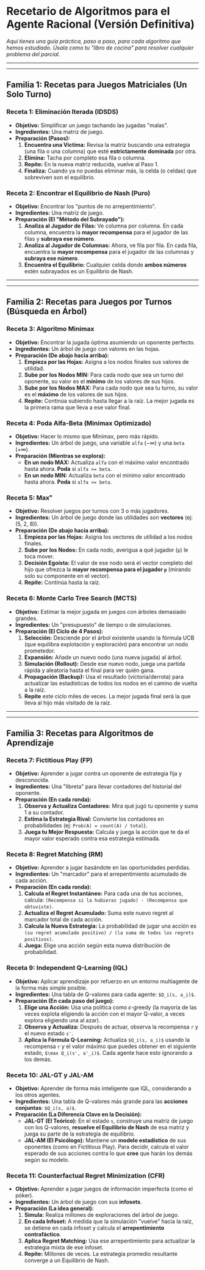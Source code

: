 # Recetario de Algoritmos para el Agente Racional (Versión Definitiva)

*Aquí tienes una guía práctica, paso a paso, para cada algoritmo que hemos estudiado. Úsala como tu "libro de cocina" para resolver cualquier problema del parcial.*

---
---

## **Familia 1: Recetas para Juegos Matriciales (Un Solo Turno)**

### **Receta 1: Eliminación Iterada (IDSDS)**
* **Objetivo:** Simplificar un juego tachando las jugadas "malas".
* **Ingredientes:** Una matriz de juego.
* **Preparación (Pasos):**
    1.  **Encuentra una Víctima:** Revisa la matriz buscando una estrategia (una fila o una columna) que esté **estrictamente dominada** por otra.
    2.  **Elimina:** Tacha por completo esa fila o columna.
    3.  **Repite:** En la nueva matriz reducida, vuelve al Paso 1.
    4.  **Finaliza:** Cuando ya no puedas eliminar más, la celda (o celdas) que sobreviven son el equilibrio.

### **Receta 2: Encontrar el Equilibrio de Nash (Puro)**
* **Objetivo:** Encontrar los "puntos de no arrepentimiento".
* **Ingredientes:** Una matriz de juego.
* **Preparación (El "Método del Subrayado"):**
    1.  **Analiza al Jugador de Filas:** Ve columna por columna. En cada columna, encuentra la **mayor recompensa** para el jugador de las filas y **subraya ese número**.
    2.  **Analiza al Jugador de Columnas:** Ahora, ve fila por fila. En cada fila, encuentra la **mayor recompensa** para el jugador de las columnas y **subraya ese número**.
    3.  **Encuentra el Equilibrio:** Cualquier celda donde **ambos números** estén subrayados es un Equilibrio de Nash.

---
---

## **Familia 2: Recetas para Juegos por Turnos (Búsqueda en Árbol)**

### **Receta 3: Algoritmo Minimax**
* **Objetivo:** Encontrar la jugada óptima asumiendo un oponente perfecto.
* **Ingredientes:** Un árbol de juego con valores en las hojas.
* **Preparación (De abajo hacia arriba):**
    1.  **Empieza por las Hojas:** Asigna a los nodos finales sus valores de utilidad.
    2.  **Sube por los Nodos MIN:** Para cada nodo que sea un turno del oponente, su valor es el **mínimo** de los valores de sus hijos.
    3.  **Sube por los Nodos MAX:** Para cada nodo que sea tu turno, su valor es el **máximo** de los valores de sus hijos.
    4.  **Repite:** Continúa subiendo hasta llegar a la raíz. La mejor jugada es la primera rama que lleva a ese valor final.

### **Receta 4: Poda Alfa-Beta (Minimax Optimizado)**
* **Objetivo:** Hacer lo mismo que Minimax, pero más rápido.
* **Ingredientes:** Un árbol de juego, una variable `alfa` ($-\infty$) y una `beta` ($+\infty$).
* **Preparación (Mientras se explora):**
    * **En un nodo MAX:** Actualiza `alfa` con el máximo valor encontrado hasta ahora. **Poda** si `alfa >= beta`.
    * **En un nodo MIN:** Actualiza `beta` con el mínimo valor encontrado hasta ahora. **Poda** si `alfa >= beta`.

### **Receta 5: Maxⁿ**
* **Objetivo:** Resolver juegos por turnos con 3 o más jugadores.
* **Ingredientes:** Un árbol de juego donde las utilidades son **vectores** (ej: (5, 2, 8)).
* **Preparación (De abajo hacia arriba):**
    1.  **Empieza por las Hojas:** Asigna los vectores de utilidad a los nodos finales.
    2.  **Sube por los Nodos:** En cada nodo, averigua a qué jugador (`p`) le toca mover.
    3.  **Decisión Egoísta:** El valor de ese nodo será el vector completo del hijo que ofrezca la **mayor recompensa para el jugador `p`** (mirando solo su componente en el vector).
    4.  **Repite:** Continúa hasta la raíz.

### **Receta 6: Monte Carlo Tree Search (MCTS)**
* **Objetivo:** Estimar la mejor jugada en juegos con árboles demasiado grandes.
* **Ingredientes:** Un "presupuesto" de tiempo o de simulaciones.
* **Preparación (El Ciclo de 4 Pasos):**
    1.  **Selección:** Desciende por el árbol existente usando la fórmula UCB (que equilibra explotación y exploración) para encontrar un nodo prometedor.
    2.  **Expansión:** Añade un nuevo nodo (una nueva jugada) al árbol.
    3.  **Simulación (Rollout):** Desde ese nuevo nodo, juega una partida rápida y aleatoria hasta el final para ver quién gana.
    4.  **Propagación (Backup):** Usa el resultado (victoria/derrota) para actualizar las estadísticas de todos los nodos en el camino de vuelta a la raíz.
    5.  **Repite** este ciclo miles de veces. La mejor jugada final será la que lleva al hijo más visitado de la raíz.

---
---

## **Familia 3: Recetas para Algoritmos de Aprendizaje**

### **Receta 7: Fictitious Play (FP)**
* **Objetivo:** Aprender a jugar contra un oponente de estrategia fija y desconocida.
* **Ingredientes:** Una "libreta" para llevar contadores del historial del oponente.
* **Preparación (En cada ronda):**
    1.  **Observa y Actualiza Contadores:** Mira qué jugó tu oponente y suma 1 a su contador.
    2.  **Estima la Estrategia Rival:** Convierte los contadores en probabilidades (ej: `Prob(A) = count(A) / total`).
    3.  **Juega tu Mejor Respuesta:** Calcula y juega la acción que te da el mayor valor esperado contra esa estrategia estimada.

### **Receta 8: Regret Matching (RM)**
* **Objetivo:** Aprender a jugar basándote en las oportunidades perdidas.
* **Ingredientes:** Un "marcador" para el arrepentimiento acumulado de cada acción.
* **Preparación (En cada ronda):**
    1.  **Calcula el Regret Instantáneo:** Para cada una de tus acciones, calcula: `(Recompensa si la hubieras jugado) - (Recompensa que obtuviste)`.
    2.  **Actualiza el Regret Acumulado:** Suma este nuevo regret al marcador total de cada acción.
    3.  **Calcula la Nueva Estrategia:** La probabilidad de jugar una acción es `(su regret acumulado positivo) / (la suma de todos los regrets positivos)`.
    4.  **Juega:** Elige una acción según esta nueva distribución de probabilidad.

### **Receta 9: Independent Q-Learning (IQL)**
* **Objetivo:** Aplicar aprendizaje por refuerzo en un entorno multiagente de la forma más simple posible.
* **Ingredientes:** Una tabla de Q-valores para cada agente: `$Q_i(s, a_i)$`.
* **Preparación (En cada paso del juego):**
    1.  **Elige una Acción:** Usa una política como $\epsilon$-greedy (la mayoría de las veces explota eligiendo la acción con el mayor Q-valor, a veces explora eligiendo una al azar).
    2.  **Observa y Actualiza:** Después de actuar, observa la recompensa `r` y el nuevo estado `s'`.
    3.  **Aplica la Fórmula Q-Learning:** Actualiza `$Q_i(s, a_i)$` usando la recompensa `r` y el valor máximo que puedes obtener en el siguiente estado, `$\max Q_i(s', a'_i)$`. Cada agente hace esto ignorando a los demás.

### **Receta 10: JAL-GT y JAL-AM**
* **Objetivo:** Aprender de forma más inteligente que IQL, considerando a los otros agentes.
* **Ingredientes:** Una tabla de Q-valores más grande para las **acciones conjuntas**: `$Q_i(s, a)$`.
* **Preparación (La Diferencia Clave en la Decisión):**
    * **JAL-GT (El Teórico):** En el estado `s`, construye una matriz de juego con los Q-valores, **resuelve el Equilibrio de Nash** de esa matriz y juega su parte de la estrategia de equilibrio.
    * **JAL-AM (El Psicólogo):** Mantiene un **modelo estadístico** de sus oponentes (como en Fictitious Play). Para decidir, calcula el valor esperado de sus acciones contra lo que **cree** que harán los demás según su modelo.

### **Receta 11: Counterfactual Regret Minimization (CFR)**
* **Objetivo:** Aprender a jugar juegos de información imperfecta (como el póker).
* **Ingredientes:** Un árbol de juego con sus **infosets**.
* **Preparación (La idea general):**
    1.  **Simula:** Realiza millones de exploraciones del árbol de juego.
    2.  **En cada Infoset:** A medida que la simulación "vuelve" hacia la raíz, se detiene en cada infoset y calcula el **arrepentimiento contrafáctico**.
    3.  **Aplica Regret Matching:** Usa ese arrepentimiento para actualizar la estrategia mixta de ese infoset.
    4.  **Repite:** Millones de veces. La estrategia promedio resultante converge a un Equilibrio de Nash.